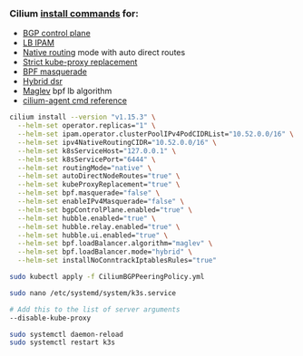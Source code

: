 ### Cilium [install commands](https://github.com/cilium/cilium-cli/blob/master/install/install.go) for:
* [BGP control plane](https://docs.cilium.io/en/stable/network/bgp-control-plane/)
* [LB IPAM](https://docs.cilium.io/en/stable/network/lb-ipam/)
* [Native routing](https://docs.cilium.io/en/stable/network/concepts/routing/#native-routing) mode with auto direct routes
* [Strict kube-proxy replacement](https://docs.cilium.io/en/latest/network/kubernetes/kubeproxy-free/)
* [BPF masquerade](https://docs.cilium.io/en/stable/network/concepts/masquerading/)
* [Hybrid dsr](https://docs.cilium.io/en/stable/network/kubernetes/kubeproxy-free/#dsr-mode)
* [Maglev](https://cilium.io/blog/2020/11/10/cilium-19/#maglev) bpf lb algorithm
* [cilium-agent cmd reference](https://docs.cilium.io/en/stable/cmdref/cilium-agent/)

```bash
cilium install --version "v1.15.3" \
  --helm-set operator.replicas="1" \
  --helm-set ipam.operator.clusterPoolIPv4PodCIDRList="10.52.0.0/16" \
  --helm-set ipv4NativeRoutingCIDR="10.52.0.0/16" \
  --helm-set k8sServiceHost="127.0.0.1" \
  --helm-set k8sServicePort="6444" \
  --helm-set routingMode="native" \
  --helm-set autoDirectNodeRoutes="true" \
  --helm-set kubeProxyReplacement="true" \
  --helm-set bpf.masquerade="false" \
  --helm-set enableIPv4Masquerade="false" \
  --helm-set bgpControlPlane.enabled="true" \
  --helm-set hubble.enabled="true" \
  --helm-set hubble.relay.enabled="true" \
  --helm-set hubble.ui.enabled="true" \
  --helm-set bpf.loadBalancer.algorithm="maglev" \
  --helm-set bpf.loadBalancer.mode="hybrid" \
  --helm-set installNoConntrackIptablesRules="true"
```

```bash
sudo kubectl apply -f CiliumBGPPeeringPolicy.yml

sudo nano /etc/systemd/system/k3s.service

# Add this to the list of server arguments
--disable-kube-proxy

sudo systemctl daemon-reload
sudo systemctl restart k3s
```
